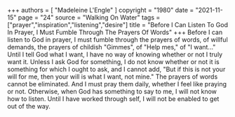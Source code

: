+++
authors = [
  "Madeleine L'Engle"
]
copyright = "1980"
date = "2021-11-15"
page = "24"
source = "Walking On Water"
tags = ["prayer","inspiration","listening","desire"]
title = "Before I Can Listen To God In Prayer, I Must Fumble Through The Prayers Of Words"
+++
Before I can listen to God in prayer, I must fumble through the prayers of words, of willful demands, the prayers of childish "Gimmes", of "Help mes," of "I want..." Until I tell God what I want, I have no way of knowing whether or not I truly want it. Unless I ask God for something, I do not know whether or not it is something for which I ought to ask, and I cannot add, "But if this is not your will for me, then your will is what I want, not mine." The prayers of words cannot be eliminated. And I must pray them daily, whether I feel like praying or not. Otherwise, when God has something to say to me, I will not know how to listen. Until I have worked through self, I will not be enabled to get out of the way.

